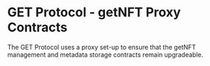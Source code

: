 # GET Protocol - getNFT Proxy Contracts
The GET Protocol uses a proxy set-up to ensure that the getNFT management and metadata storage contracts remain upgradeable. 


















